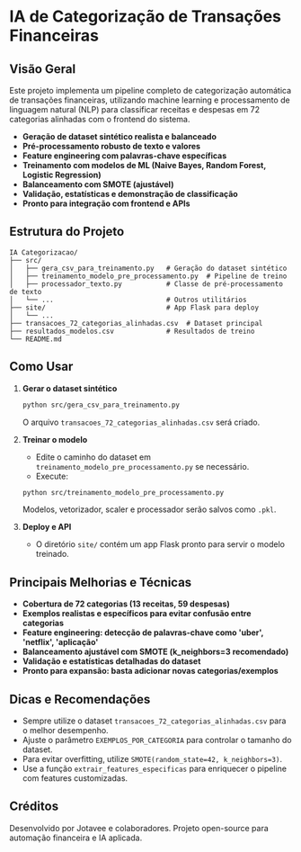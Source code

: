 # IA de Categorização de Transações Financeiras

## Visão Geral

Este projeto implementa um pipeline completo de categorização automática de transações financeiras, utilizando machine learning e processamento de linguagem natural (NLP) para classificar receitas e despesas em 72 categorias alinhadas com o frontend do sistema.

- **Geração de dataset sintético realista e balanceado**
- **Pré-processamento robusto de texto e valores**
- **Feature engineering com palavras-chave específicas**
- **Treinamento com modelos de ML (Naive Bayes, Random Forest, Logistic Regression)**
- **Balanceamento com SMOTE (ajustável)**
- **Validação, estatísticas e demonstração de classificação**
- **Pronto para integração com frontend e APIs**

## Estrutura do Projeto

```
IA Categorizacao/
├── src/
│   ├── gera_csv_para_treinamento.py   # Geração do dataset sintético
│   ├── treinamento_modelo_pre_processamento.py  # Pipeline de treino
│   ├── processador_texto.py           # Classe de pré-processamento de texto
│   └── ...                            # Outros utilitários
├── site/                              # App Flask para deploy
│   └── ...
├── transacoes_72_categorias_alinhadas.csv  # Dataset principal
├── resultados_modelos.csv             # Resultados de treino
└── README.md
```

## Como Usar

1. **Gerar o dataset sintético**
   ```bash
   python src/gera_csv_para_treinamento.py
   ```
   O arquivo `transacoes_72_categorias_alinhadas.csv` será criado.

2. **Treinar o modelo**
   - Edite o caminho do dataset em `treinamento_modelo_pre_processamento.py` se necessário.
   - Execute:
   ```bash
   python src/treinamento_modelo_pre_processamento.py
   ```
   Modelos, vetorizador, scaler e processador serão salvos como `.pkl`.

3. **Deploy e API**
   - O diretório `site/` contém um app Flask pronto para servir o modelo treinado.

## Principais Melhorias e Técnicas

- **Cobertura de 72 categorias (13 receitas, 59 despesas)**
- **Exemplos realistas e específicos para evitar confusão entre categorias**
- **Feature engineering: detecção de palavras-chave como 'uber', 'netflix', 'aplicação'**
- **Balanceamento ajustável com SMOTE (k_neighbors=3 recomendado)**
- **Validação e estatísticas detalhadas do dataset**
- **Pronto para expansão: basta adicionar novas categorias/exemplos**

## Dicas e Recomendações

- Sempre utilize o dataset `transacoes_72_categorias_alinhadas.csv` para o melhor desempenho.
- Ajuste o parâmetro `EXEMPLOS_POR_CATEGORIA` para controlar o tamanho do dataset.
- Para evitar overfitting, utilize `SMOTE(random_state=42, k_neighbors=3)`.
- Use a função `extrair_features_especificas` para enriquecer o pipeline com features customizadas.

## Créditos

Desenvolvido por Jotavee e colaboradores. Projeto open-source para automação financeira e IA aplicada.
